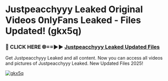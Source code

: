 # Justpeacchyyy Leaked Original Videos 0nlyFans Leaked - Files Updated! (gkx5q)

<h3>🔴 CLICK HERE 🌐==►► <a href="https://tinyurl.com/ehrbuxhb" rel="nofollow">Justpeacchyyy Leaked Updated Files</a></h3>

Get Justpeacchyyy Leaked and all content. Now you can access all videos and pictures of Justpeacchyyy Leaked. New Updated Files 2025!

[![gkx5q](https://i.imgur.com/lVYEuWS.gif)](https://tinyurl.com/ehrbuxhb)
